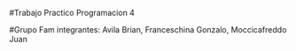 #Trabajo Practico Programacion 4

#Grupo Fam
integrantes: Avila Brian, Franceschina Gonzalo, Moccicafreddo Juan
